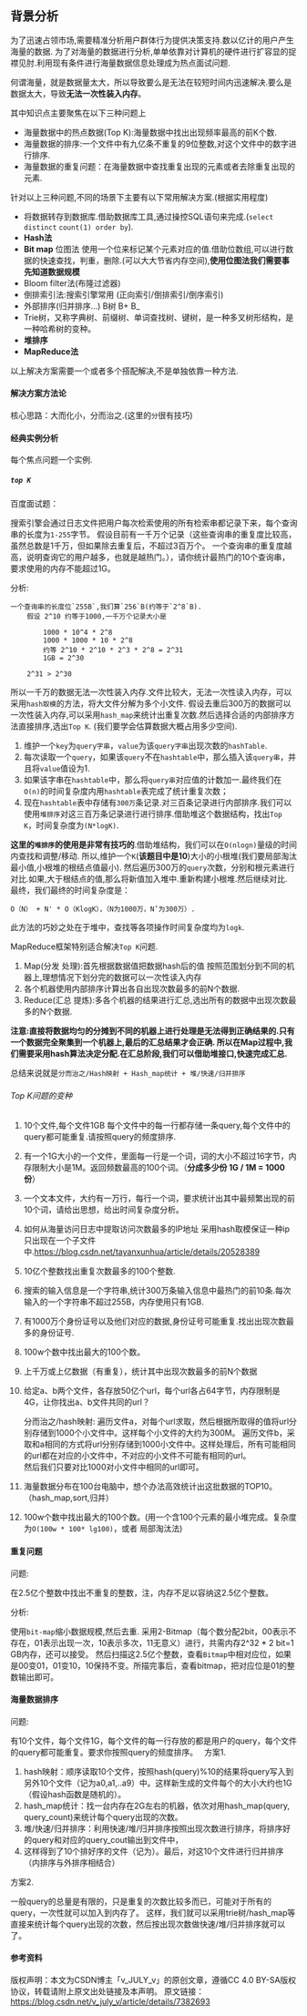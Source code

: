 ## 背景分析

为了迅速占领市场,需要精准分析用户群体行为提供决策支持.数以亿计的用户产生海量的数据.
为了对海量的数据进行分析,单单依靠对计算机的硬件进行扩容显的捉襟见肘.利用现有条件进行海量数据信息处理成为热点面试问题.

何谓海量，就是数据量太大，所以导致要么是无法在较短时间内迅速解决.要么是数据太大，导致**无法一次性装入内存**。

其中知识点主要聚焦在以下三种问题上

 - 海量数据中的热点数据(Top K):海量数据中找出出现频率最高的前K个数.
 - 海量数据的排序:一个文件中有九亿条不重复的9位整数,对这个文件中的数字进行排序.
 - 海量数据的重复问题：在海量数据中查找重复出现的元素或者去除重复出现的元素.

针对以上三种问题,不同的场景下主要有以下常用解决方案.(根据实用程度)

 - 将数据转存到数据库.借助数据库工具,通过操控SQL语句来完成.(`select distinct` `count(1) order by`).
 - **Hash法**
 - **Bit map** 位图法 使用一个位来标记某个元素对应的值.借助位数组,可以进行数据的快速查找，判重，删除.(可以大大节省内存空间),**使用位图法我们需要事先知道数据规模**
 - Bloom filter法(布隆过滤器)
 - 倒排索引法:搜索引擎常用 (正向索引/倒排索引/倒序索引)
 - 外部排序(归并排序...) B树 B+ B_
 - Trie树，又称字典树、前缀树、单词查找树、键树，是一种多叉树形结构，是一种哈希树的变种。 
 - **堆排序** 
 - **MapReduce法** 
 
以上解决方案需要一个或者多个搭配解决,不是单独依靠一种方法.
 
#### 解决方案方法论

核心思路：大而化小，分而治之.(这里的`分`很有技巧)

#### 经典实例分析

每个焦点问题一个实例.

##### `top K`

百度面试题：

搜索引擎会通过日志文件把用户每次检索使用的所有检索串都记录下来，每个查询串的长度为`1-255`字节。
假设目前有一千万个记录（这些查询串的重复度比较高，虽然总数是1千万，但如果除去重复后，不超过3百万个。
一个查询串的重复度越高，说明查询它的用户越多，也就是越热门。），请你统计最热门的10个查询串，要求使用的内存不能超过1G。

分析:

    一个查询串的长度位`255B`,我们算`256`B(约等于`2^8`B).
        假设 2^10 约等于1000,一千万个记录大小是 
            
            1000 * 10^4 * 2^8 
            1000 * 1000 * 10 * 2^8 
            约等 2^10 * 2^10 * 2^3 * 2^8 = 2^31  
            1GB = 2^30
            
        2^31 > 2^30 
        
所以一千万的数据无法一次性装入内存.文件比较大，无法一次性读入内存，可以采用`hash取模`的方法，将大文件分解为多个小文件.
假设去重后300万的数据可以一次性装入内存,可以采用`hash_map`来统计出重复次数.然后选择合适的内部排序方法直接排序,选出`Top K`.
(我们要学会估算数据大概占用多少空间).

 1. 维护一个`key`为`query字串`，`value`为该`query字串`出现次数的`hashTable`.
 2. 每次读取一个`query`，如果该`query`不在`hashtable`中，那么插入该`query串`，并且将`value`值设为1.
 3. 如果该字串在`hashtable`中，那么将`query串`对应值的计数加一.最终我们在`O(n)`的时间复杂度内用`hashtable`表完成了统计重复次数；
 4. 现在`hashtable`表中存储有`300万`条记录.对三百条记录进行内部排序.我们可以使用`堆排序`对这三百万条记录进行进行排序.借助堆这个数据结构，找出`Top K`，时间复杂度为`(N*logK)`.

**这里的`堆排序`的使用是非常有技巧的**.借助堆结构，我们可以在`O(nlogn)`量级的时间内查找和调整/移动.
所以,维护一个`K`(**该题目中是10**)大小的小根堆(我们要局部淘汰最小值,小根堆的根结点值最小).
然后遍历300万的`query`次数，分别和根元素进行对比.如果,大于根结点的值,那么将新值加入堆中.重新构建小根堆.然后继续对比.
最终，我们最终的时间复杂度是：

    O（N） + N' * O（KlogK），（N为1000万，N’为300万）.

此方法的巧妙之处在于堆中，查找等各项操作时间复杂度均为`logk`.

MapReduce框架特别适合解决`Top K`问题.

 1. Map(分发 处理):首先根据数据值把数据hash后的值 按照范围划分到不同的机器上,理想情况下划分完的数据可以一次性读入内存
 2. 各个机器使用内部排序计算出各自出现次数最多的前N个数据.
 3. Reduce(汇总 提炼):多各个机器的结果进行汇总,选出所有的数据中出现次数最多的N个数据.

**注意:直接将数据均匀的分摊到不同的机器上进行处理是无法得到正确结果的.只有一个数据完全聚集到一个机器上,最后的汇总结果才会正确.
所以在Map过程中,我们需要采用hash算法决定分配.在汇总阶段,我们可以借助堆接口,快速完成汇总.**

总结来说就是`分而治之/Hash映射 + Hash_map统计 + 堆/快速/归并排序`
      
###### Top K问题的变种

 1. 10个文件,每个文件1GB 每个文件中的每一行都存储一条query,每个文件中的query都可能重复.请按照query的频度排序.
 1. 有一个1G大小的一个文件，里面每一行是一个词，词的大小不超过16字节，内存限制大小是1M。返回频数最高的100个词。（**分成多少份 1G / 1M = 1000 份**）
 1. 一个文本文件，大约有一万行，每行一个词，要求统计出其中最频繁出现的前10个词，请给出思想，给出时间复杂度分析。
 1. 如何从海量访问日志中提取访问次数最多的IP地址 采用hash取模保证一种ip只出现在一个子文件中.https://blog.csdn.net/tayanxunhua/article/details/20528389
 1. 10亿个整数找出重复次数最多的100个整数. 
 1. 搜索的输入信息是一个字符串,统计300万条输入信息中最热门的前10条.每次输入的一个字符串不超过255B，内存使用只有1GB.
 1. 有1000万个身份证号以及他们对应的数据,身份证号可能重复.找出出现次数最多的身份证号.
 1. 100w个数中找出最大的100个数。
 1. 上千万或上亿数据（有重复），统计其中出现次数最多的前N个数据   
 1. 给定a、b两个文件，各存放50亿个url，每个url各占64字节，内存限制是4G，让你找出a、b文件共同的url？
 
    分而治之/hash映射:
    遍历文件a，对每个url求取，然后根据所取得的值将url分别存储到1000个小文件中。这样每个小文件的大约为300M。
    遍历文件b，采取和a相同的方式将url分别存储到1000小文件中。这样处理后，所有可能相同的url都在对应的小文件中，不对应的小文件不可能有相同的url。   
    然后我们只要对比1000对小文件中相同的url即可。
    
 1. 海量数据分布在100台电脑中，想个办法高效统计出这批数据的TOP10。（hash_map,sort,归并）
 1. 100w个数中找出最大的100个数。(用一个含100个元素的最小堆完成。复杂度为`O(100w * 100* lg100)`，或者 局部淘汰法)

#### 重复问题

问题:

在2.5亿个整数中找出不重复的整数，注，内存不足以容纳这2.5亿个整数。

分析:

使用`bit-map`缩小数据规模,然后去重.
采用2-Bitmap（每个数分配2bit，00表示不存在，01表示出现一次，10表示多次，11无意义）进行，共需内存2^32 * 2 bit=1 GB内存，还可以接受。
然后扫描这2.5亿个整数，查看`Bitmap`中相对应位，如果是00变01，01变10，10保持不变。所描完事后，查看bitmap，把对应位是01的整数输出即可。

#### 海量数据排序

问题:

有10个文件，每个文件1G，每个文件的每一行存放的都是用户的query，每个文件的query都可能重复。要求你按照query的频度排序。
     
方案1.

 1. hash映射：顺序读取10个文件，按照hash(query)%10的结果将query写入到另外10个文件（记为a0,a1,..a9）中。这样新生成的文件每个的大小大约也1G（假设hash函数是随机的）。
 2. hash_map统计：找一台内存在2G左右的机器，依次对用hash_map(query, query_count)来统计每个query出现的次数。
 3. 堆/快速/归并排序：利用快速/堆/归并排序按照出现次数进行排序，将排序好的query和对应的query_cout输出到文件中，
 4. 这样得到了10个排好序的文件（记为）。最后，对这10个文件进行归并排序（内排序与外排序相结合）

方案2.

一般query的总量是有限的，只是重复的次数比较多而已，可能对于所有的query，一次性就可以加入到内存了。
这样，我们就可以采用trie树/hash_map等直接来统计每个query出现的次数，然后按出现次数做快速/堆/归并排序就可以了。
 

#### 参考资料

版权声明：本文为CSDN博主「v_JULY_v」的原创文章，遵循CC 4.0 BY-SA版权协议，转载请附上原文出处链接及本声明。
原文链接：https://blog.csdn.net/v_july_v/article/details/7382693
    